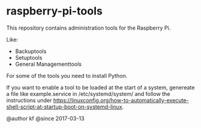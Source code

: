 # raspberry-pi-tools
This repository contains administration tools for the Raspberry Pi.

Like:
* Backuptools
* Setuptools
* General Managementtools

For some of the tools you need to install Python.

If you want to enable a tool to be loaded at the start of a system, genereate a file like example.service in /etc/systemd/system/ and follow the instructions under https://linuxconfig.org/how-to-automatically-execute-shell-script-at-startup-boot-on-systemd-linux. 

@author kf
@since 2017-03-13
